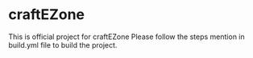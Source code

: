 # craftEZone
This is official project for craftEZone
Please follow the steps mention in build.yml file to build the project.

